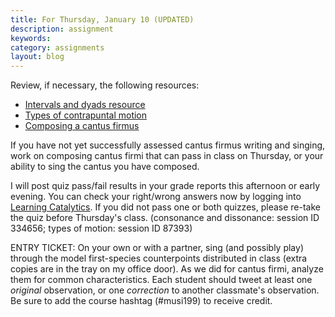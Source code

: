 ```yaml
---
title: For Thursday, January 10 (UPDATED)
description: assignment
keywords: 
category: assignments
layout: blog
---
```


Review, if necessary, the following resources: 

- [Intervals and dyads resource][intervals]
- [Types of contrapuntal motion][motion]
- [Composing a cantus firmus][CF]

If you have not yet successfully assessed cantus firmus writing and singing, work on composing cantus firmi that can pass in class on Thursday, or your ability to sing the cantus you have composed.

I will post quiz pass/fail results in your grade reports this afternoon or early evening. You can check your right/wrong answers now by logging into [Learning Catalytics][LC]. If you did not pass one or both quizzes, please re-take the quiz before Thursday's class. (consonance and dissonance: session ID 334656; types of motion: session ID 87393)

ENTRY TICKET: On your own or with a partner, sing (and possibly play) through the model first-species counterpoints distributed in class (extra copies are in the tray on my office door). As we did for cantus firmi, analyze them for common characteristics. Each student should tweet at least one *original* observation, or one *correction* to another classmate's observation. Be sure to add the course hashtag (#musi199) to receive credit.



[intervals]: http://kshaffer.github.com/musicianshipResources/Intervals.html
[motion]: http://kshaffer.github.com/musicianshipResources/motionTypes.html
[LC]: http://learningcatalytics.com
[CF]: http://kshaffer.github.com/musicianshipResources/cantusFirmus.html
[firstSpecies]: http://kshaffer.github.com/musicianshipResources/firstSpecies.html